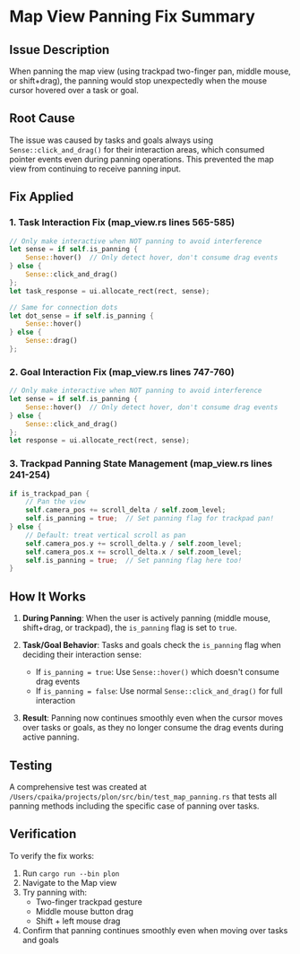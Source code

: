 # Map View Panning Fix Summary

## Issue Description
When panning the map view (using trackpad two-finger pan, middle mouse, or shift+drag), the panning would stop unexpectedly when the mouse cursor hovered over a task or goal.

## Root Cause
The issue was caused by tasks and goals always using `Sense::click_and_drag()` for their interaction areas, which consumed pointer events even during panning operations. This prevented the map view from continuing to receive panning input.

## Fix Applied

### 1. Task Interaction Fix (map_view.rs lines 565-585)
```rust
// Only make interactive when NOT panning to avoid interference
let sense = if self.is_panning {
    Sense::hover()  // Only detect hover, don't consume drag events
} else {
    Sense::click_and_drag()
};
let task_response = ui.allocate_rect(rect, sense);

// Same for connection dots
let dot_sense = if self.is_panning {
    Sense::hover()
} else {
    Sense::drag()
};
```

### 2. Goal Interaction Fix (map_view.rs lines 747-760)
```rust
// Only make interactive when NOT panning to avoid interference
let sense = if self.is_panning {
    Sense::hover()  // Only detect hover, don't consume drag events
} else {
    Sense::click_and_drag()
};
let response = ui.allocate_rect(rect, sense);
```

### 3. Trackpad Panning State Management (map_view.rs lines 241-254)
```rust
if is_trackpad_pan {
    // Pan the view
    self.camera_pos += scroll_delta / self.zoom_level;
    self.is_panning = true;  // Set panning flag for trackpad pan!
} else {
    // Default: treat vertical scroll as pan
    self.camera_pos.y += scroll_delta.y / self.zoom_level;
    self.camera_pos.x += scroll_delta.x / self.zoom_level;
    self.is_panning = true;  // Set panning flag here too!
}
```

## How It Works

1. **During Panning**: When the user is actively panning (middle mouse, shift+drag, or trackpad), the `is_panning` flag is set to `true`.

2. **Task/Goal Behavior**: Tasks and goals check the `is_panning` flag when deciding their interaction sense:
   - If `is_panning = true`: Use `Sense::hover()` which doesn't consume drag events
   - If `is_panning = false`: Use normal `Sense::click_and_drag()` for full interaction

3. **Result**: Panning now continues smoothly even when the cursor moves over tasks or goals, as they no longer consume the drag events during active panning.

## Testing
A comprehensive test was created at `/Users/cpaika/projects/plon/src/bin/test_map_panning.rs` that tests all panning methods including the specific case of panning over tasks.

## Verification
To verify the fix works:
1. Run `cargo run --bin plon`
2. Navigate to the Map view
3. Try panning with:
   - Two-finger trackpad gesture
   - Middle mouse button drag
   - Shift + left mouse drag
4. Confirm that panning continues smoothly even when moving over tasks and goals